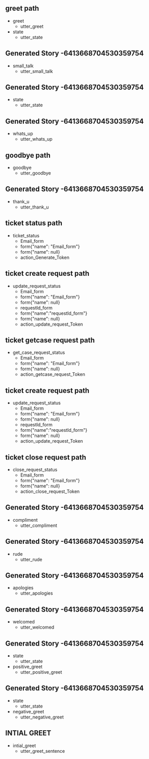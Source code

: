 ## greet path
* greet
    - utter_greet
* state
    - utter_state

## Generated Story -6413668704530359754
* small_talk
    - utter_small_talk

## Generated Story -6413668704530359754
* state
    - utter_state

## Generated Story -6413668704530359754
* whats_up
    - utter_whats_up

## goodbye path
* goodbye
  - utter_goodbye

## Generated Story -6413668704530359754
* thank_u
    - utter_thank_u

## ticket status path
* ticket_status
  - Email_form
  - form{"name": "Email_form"}
  - form{"name": null}
  - action_Generate_Token

## ticket create request path
* update_request_status
  - Email_form
  - form{"name": "Email_form"}
  - form{"name": null}
  - requestId_form
  - form{"name":"requestId_form"}
  - form{"name": null}
  - action_update_request_Token

## ticket getcase request path
* get_case_request_status
  - Email_form
  - form{"name": "Email_form"}
  - form{"name": null}
  - action_getcase_request_Token

## ticket create request path
* update_request_status
  - Email_form
  - form{"name": "Email_form"}
  - form{"name": null}
  - requestId_form
  - form{"name":"requestId_form"}
  - form{"name": null}
  - action_update_request_Token

## ticket close request path
* close_request_status
  - Email_form
  - form{"name": "Email_form"}
  - form{"name": null}
  - action_close_request_Token

## Generated Story -6413668704530359754
* compliment
    - utter_compliment

## Generated Story -6413668704530359754
* rude
    - utter_rude

## Generated Story -6413668704530359754
* apologies
    - utter_apologies

## Generated Story -6413668704530359754
* welcomed
    - utter_welcomed

## Generated Story -6413668704530359754
* state
    - utter_state
* positive_greet
    - utter_positive_greet

## Generated Story -6413668704530359754
* state
    - utter_state
* negative_greet
    - utter_negative_greet

## INTIAL GREET 
* intial_greet
    - utter_greet_sentence

